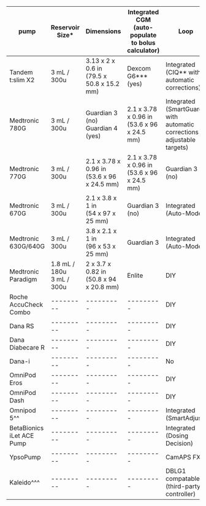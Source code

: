 | pump           |Reservoir Size*                             |Dimensions |Integrated CGM (auto-populate to bolus calculator) |Loop| User Interface |Quick Bolus (pre-programmed dose via button press)|Battery|Water Resistant^|
| ---------------| ----------------------------------------------|------------|--------------------------------------------------|----|----------------|--------------------------------------------------|------|--------------|
| Tandem t:slim X2 | 3 mL / 300u| 3.13 x 2 x 0.6 in<br>(79.5 x 50.8 x 15.2 mm) | Dexcom G6*** (yes) | Integrated (CIQ** with automatic corrections) | Touchscreen<br>Button<br>Phone App| Yes |Rechargeable|  Yes, IPX7 |
| Medtronic 780G | 3 mL / 300u  | Guardian 3 (no)<br>Guardian 4 (yes) | 2.1 x 3.78 x 0.96 in <br>(53.6 x 96 x 24.5 mm) | Integrated (SmartGuard with automatic corrections & adjustable targets) | Color Screen<br>Buttons<br>Phone App (display) | Yes | AA | Yes, IPX8 | 
| Medtronic 770G | 3 mL / 300u | 2.1 x 3.78 x 0.96 in<br>(53.6 x 96 x 24.5 mm) | 2.1 x 3.78 x 0.96 in<br>(53.6 x 96 x 24.5 mm) | Guardian  3 (no) | Integrated (Auto-Mode) | Color Screen<br>Buttons |
| Medtronic 670G | 3 mL / 300u | 2.1 x 3.8 x 1 in<br>(54 x 97 x 25 mm) | Guardian 3 (no) | Integrated (Auto-Mode) | Color Screen<br>Buttons | Yes | AA | Yes, IPX8 |
| Medtronic 630G/640G  |  3 mL / 300u | 3.8 x 2.1 x 1 in<br>(96 x 53 x 25 mm) | Guardian 3 | Integrated (Auto-Mode) | Color Screen<br>Buttons | Yes | --------- | --------- |
| Medtronic Paradigm   |  1.8 mL / 180u<br>3 mL / 300u | 2 x 3.7 x 0.82 in<br>(50.8 x 94 x 20.8 mm) | Enlite | DIY | --------- | --------- | Yes | --------- |
| Roche AccuCheck Combo         | --------- | --------- | --------- | DIY | --------- | Yes | --------- | --------- |
| Dana RS        |  --------- | --------- | --------- | DIY | --------- | --------- | Yes | --------- |
| Dana Diabecare R     | --------- | --------- | --------- | DIY | --------- | Yes | --------- | --------- |
| Dana-i         | --------- | --------- | --------- | No | --------- | --------- | Yes | --------- |
| OmniPod Eros   | --------- | --------- | --------- | DIY | --------- | No | --------- | --------- |
| OmniPod Dash   | --------- | --------- | --------- | DIY | --------- | No | --------- | --------- |
| Omnipod 5^^    | --------- | --------- | --------- | Integrated (SmartAdjust) | --------- | --------- | No | --------- |
| BetaBionics iLet ACE Pump  | --------- | --------- | --------- | Integrated (Dosing Decision) | --------- | No (manual bolus not available) | --------- |
| YpsoPump       | --------- | --------- | --------- | CamAPS FX | --------- | --------- | Yes | --------- |
| Kaleido^^^     | --------- | --------- | --------- | DBLG1 compatable (third-party controller) | --------- | --------- | No | --------- |
